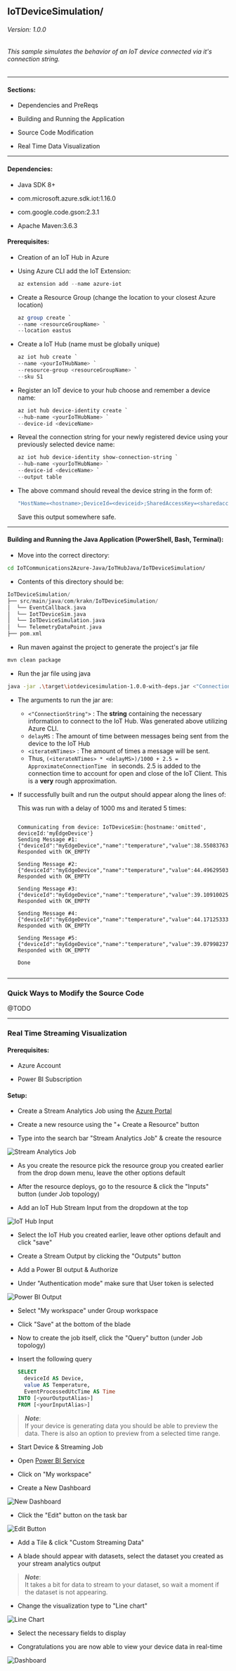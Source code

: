 ## IoTDeviceSimulation/

###### Version: 1.0.0

###### This sample simulates the behavior of an IoT device connected via it's connection string.  

---



#### Sections:

- Dependencies and PreReqs

- Building and Running the Application

- Source Code Modification

- Real Time Data Visualization
  

---



#### Dependencies:

- Java SDK 8+

- com.microsoft.azure.sdk.iot:1.16.0
- com.google.code.gson:2.3.1
- Apache Maven:3.6.3

#### Prerequisites:

- Creation of an IoT Hub in Azure

- Using Azure CLI add the IoT Extension:

  ```powershell
  az extension add --name azure-iot
  ```
- Create a Resource Group (change the location to your closest Azure location)

  ```powershell
  az group create `
  --name <resourceGroupName> `
  --location eastus
  ```

- Create a IoT Hub (name must be globally unique)

  ```powershell
  az iot hub create `
  --name <yourIoTHubName> `
  --resource-group <resourceGroupName> `
  --sku S1
  ```

- Register an IoT device to your hub choose and remember a device name:

  ```powershell
  az iot hub device-identity create `
  --hub-name <yourIoTHubName> `
  --device-id <deviceName>
  ```

- Reveal the connection string for your newly registered device using your previously selected device name:

  ```powershell
  az iot hub device-identity show-connection-string `
  --hub-name <yourIoTHubName> `
  --device-id <deviceName> `
  --output table
  ```

- The above command should reveal the device string in the form of:

  ```powershell
  "HostName=<hostname>;DeviceId=<deviceid>;SharedAccessKey=<sharedaccesskey>"
  ```

  Save this output somewhere safe.
  
  

---



#### Building and Running the Java Application (PowerShell, Bash, Terminal):

- Move into the correct directory:

```bash
cd IoTCommunications2Azure-Java/IoTHubJava/IoTDeviceSimulation/
```

- Contents of this directory should be:

```php
IoTDeviceSimulation/
├── src/main/java/com/krakn/IoTDeviceSimulation/
│  └── EventCallback.java
│  └── IotTDeviceSim.java
│  └── IoTDeviceSimulation.java
│  └── TelemetryDataPoint.java
├── pom.xml
```

- Run maven against the project to generate the project's jar file

```bash
mvn clean package
```

- Run the jar file using java

```bash
java -jar .\target\iotdevicesimulation-1.0.0-with-deps.jar <"ConnectionString"> <delayMS> <iterateNTimes>
```

- The arguments to run the jar are:
  - `<"ConnectionString">` : The **string** containing the necessary information to connect to the IoT Hub. Was generated above utilizing Azure CLI. 
  - `delayMS` : The amount of time between messages being sent from the device to the IoT Hub
  - `<iterateNTimes>` : The amount of times a message will be sent. 
  - Thus, `(<iterateNTimes> * <delayMS>)/1000 + 2.5 = ApproximateConnectionTime ` in seconds. 2.5 is added to the connection time to account for open and close of the IoT Client. This is a **very** rough approximation.

- If successfully built and run the output should appear along the lines of: 

  This was run with a delay of 1000 ms and iterated 5 times:

  ``````
  
  Communicating from device: IoTDeviceSim:{hostname:'omitted', deviceId:'myEdgeDevice'}
  Sending Message #1: {"deviceId":"myEdgeDevice","name":"temperature","value":38.55083763985875}
  Responded with OK_EMPTY
  
  Sending Message #2: {"deviceId":"myEdgeDevice","name":"temperature","value":44.49629503871056}
  Responded with OK_EMPTY
  
  Sending Message #3: {"deviceId":"myEdgeDevice","name":"temperature","value":39.10910025034964}
  Responded with OK_EMPTY
  
  Sending Message #4: {"deviceId":"myEdgeDevice","name":"temperature","value":44.17125333078465}
  Responded with OK_EMPTY
  
  Sending Message #5: {"deviceId":"myEdgeDevice","name":"temperature","value":39.07998237373732}
  Responded with OK_EMPTY
  
  Done
  
  
  ``````

  

---



### Quick Ways to Modify the Source Code

@TODO

---



### Real Time Streaming Visualization

#### Prerequisites:
- Azure Account

- Power BI Subscription

#### Setup:

- Create a Stream Analytics Job using the [Azure Portal](https://ms.portal.azure.com/)

- Create a new resource using the "+ Create a Resource" button

- Type into the search bar "Stream Analytics Job" & create the resource

![Stream Analytics Job](./images/streamanalytics.png)

- As you create the resource pick the resource group you created earlier from the drop down menu, leave the other options default

- After the resource deploys, go to the resource & click the "Inputs" button (under Job topology)

- Add an IoT Hub Stream Input from the dropdown at the top

![IoT Hub Input](./images/iothubinput.png)

- Select the IoT Hub you created earlier, leave other options default and click "save"

- Create a Stream Output by clicking the "Outputs" button

- Add a Power BI output & Authorize

- Under "Authentication mode" make sure that User token is selected

![Power BI Output](./images/powerbioutput.png)

- Select "My workspace" under Group workspace 

- Click "Save" at the bottom of the blade

- Now to create the job itself, click the "Query" button (under Job topology)

- Insert the following query
  ```sql
  SELECT 
    deviceId AS Device, 
    value AS Temperature, 
    EventProcessedUtcTime AS Time
  INTO [<yourOutputAlias>]
  FROM [<yourInputAlias>]
  ```

>**_Note_**: <br> If your device is generating data you should be able to preview the data. There is also an option to preview from a selected time range.


- Start Device & Streaming Job

- Open [Power BI Service](https://msit.powerbi.com/)

- Click on "My workspace"

- Create a New Dashboard

![New Dashboard](./images/newdashboard.png)

- Click the "Edit" button on the task bar

![Edit Button](./images/edit.png)

- Add a Tile & click "Custom Streaming Data"

- A blade should appear with datasets, select the dataset you created as your stream analytics output

>**_Note_**: <br> It takes a bit for data to stream to your dataset, so wait a moment if the dataset is not appearing.

- Change the visualization type to "Line chart"

![Line Chart](./images/linechart.png)

- Select the necessary fields to display

- Congratulations you are now able to view your device data in real-time

![Dashboard](./images/dashboard.png)
